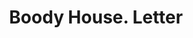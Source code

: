 ---
doi: 10.7916/D8RV20WW
date_other: '1890'
date_other_textual: 1890-1899
form: correspondence
genre:
- Letters (correspondence)
name:
- Boody House
object_in_context_url: https://biggert.cul.columbia.edu/items/view/ave_biggert_01327
subject_hierarchical_geographic:
- Toledo, Ohio, United States
subject_name:
- Boody House
title: Boody House. Letter
sort_title: Boody House. Letter
call_number: ave_biggert_01327
coordinates:
- 41.66555555555556,-83.57527777777777
pid: ave_biggert_01327
identifiers: ave_biggert_01327
permalink: /biggert/ave_biggert_01327/
layout: iiif-image-page
---